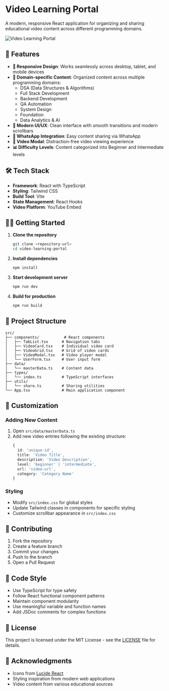 # Video Learning Portal

A modern, responsive React application for organizing and sharing educational video content across different programming domains.

![Video Learning Portal](https://source.unsplash.com/random/1200x630/?coding)

## 🚀 Features

- **📱 Responsive Design**: Works seamlessly across desktop, tablet, and mobile devices
- **🎯 Domain-specific Content**: Organized content across multiple programming domains:
  - DSA (Data Structures & Algorithms)
  - Full Stack Development
  - Backend Development
  - QA Automation
  - System Design
  - Foundation
  - Data Analytics & AI
- **🎨 Modern UI/UX**: Clean interface with smooth transitions and modern scrollbars
- **📲 WhatsApp Integration**: Easy content sharing via WhatsApp
- **🎥 Video Modal**: Distraction-free video viewing experience
- **📊 Difficulty Levels**: Content categorized into Beginner and Intermediate levels

## 🛠️ Tech Stack

- **Framework**: React with TypeScript
- **Styling**: Tailwind CSS
- **Build Tool**: Vite
- **State Management**: React Hooks
- **Video Platform**: YouTube Embed

## 🏃‍♂️ Getting Started

1. **Clone the repository**
   ```bash
   git clone <repository-url>
   cd video-learning-portal
   ```

2. **Install dependencies**
   ```bash
   npm install
   ```

3. **Start development server**
   ```bash
   npm run dev
   ```

4. **Build for production**
   ```bash
   npm run build
   ```

## 📁 Project Structure

```
src/
├── components/           # React components
│   ├── TabList.tsx      # Navigation tabs
│   ├── VideoCard.tsx    # Individual video card
│   ├── VideoGrid.tsx    # Grid of video cards
│   ├── VideoModal.tsx   # Video player modal
│   └── UserForm.tsx     # User input form
├── data/
│   └── masterData.ts    # Content data
├── types/
│   └── index.ts         # TypeScript interfaces
├── utils/
│   └── share.ts         # Sharing utilities
└── App.tsx              # Main application component

```

## 🎨 Customization

### Adding New Content

1. Open `src/data/masterData.ts`
2. Add new video entries following the existing structure:
   ```typescript
   {
     id: 'unique-id',
     title: 'Video Title',
     description: 'Video Description',
     level: 'beginner' | 'intermediate',
     url: 'video-url',
     category: 'Category Name'
   }
   ```

### Styling

- Modify `src/index.css` for global styles
- Update Tailwind classes in components for specific styling
- Customize scrollbar appearance in `src/index.css`

## 🤝 Contributing

1. Fork the repository
2. Create a feature branch
3. Commit your changes
4. Push to the branch
5. Open a Pull Request

## 📝 Code Style

- Use TypeScript for type safety
- Follow React functional component patterns
- Maintain component modularity
- Use meaningful variable and function names
- Add JSDoc comments for complex functions

## 📜 License

This project is licensed under the MIT License - see the [LICENSE](LICENSE) file for details.

## 🙏 Acknowledgments

- Icons from [Lucide React](https://lucide.dev)
- Styling inspiration from modern web applications
- Video content from various educational sources